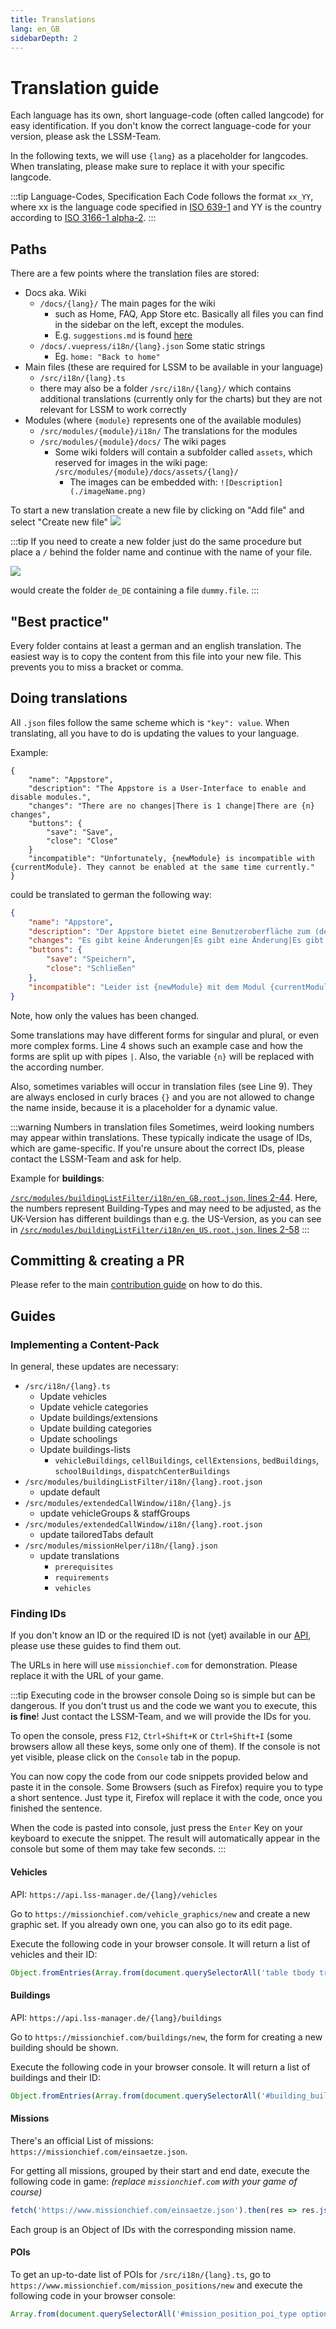 ```yaml
---
title: Translations
lang: en_GB
sidebarDepth: 2
---
```


# Translation guide

Each language has its own, short language-code (often called langcode) for easy identification.
If you don't know the correct language-code for your version, please ask the LSSM-Team.

In the following texts, we will use `{lang}` as a placeholder for langcodes.
When translating, please make sure to replace it with your specific langcode.

:::tip Language-Codes, Specification
Each Code follows the format `xx_YY`, where xx is the language code specified in [ISO 639-1](https://en.wikipedia.org/wiki/List_of_ISO_639-1_codes) and YY is the country according to [ISO 3166-1 alpha-2](https://en.wikipedia.org/wiki/ISO_3166-1_alpha-2#Officially_assigned_code_elements).
:::

## Paths
There are a few points where the translation files are stored:
- Docs aka. Wiki
	- `/docs/{lang}/` The main pages for the wiki
		- such as Home, FAQ, App Store etc. Basically all files you can find in the sidebar on the left, except the modules.
		- E.g. `suggestions.md` is found [here](../suggestions.md)
	-  `/docs/.vuepress/i18n/{lang}.json` Some static strings
		- Eg. `home: "Back to home"`
- Main files (these are required for LSSM to be available in your language)
	- `/src/i18n/{lang}.ts`
	- there may also be a folder `/src/i18n/{lang}/` which contains additional translations (currently only for the charts) but they are not relevant for LSSM to work correctly
- Modules (where `{module}` represents one of the available modules)
	- `/src/modules/{module}/i18n/` The translations for the modules
	- `/src/modules/{module}/docs/` The wiki pages
		- Some wiki folders will contain a subfolder called `assets`, which reserved for images in the wiki page: `/src/modules/{module}/docs/assets/{lang}/`
			- The images can be embedded with: `![Description](./imageName.png)`

To start a new translation create a new file by clicking on "Add file" and select "Create new file"
![](../images/contributing/translations/GH_create_new_file.png)

:::tip
If you need to create a new folder just do the same procedure but place a `/` behind the folder name and continue with the name of your file.

![](../images/contributing/translations/GH_create_Folder.png)

would create the folder `de_DE` containing a file `dummy.file`.
:::

## "Best practice"
Every folder contains at least a german and an english translation. The easiest way is to copy the content from this file into your new file. This prevents you to miss a bracket or comma.

## Doing translations
All `.json` files follow the same scheme which is `"key": value`. When translating, all you have to do is updating the values to your language.

Example:

```json{4,9}
{
	"name": "Appstore",
	"description": "The Appstore is a User-Interface to enable and disable modules.",
	"changes": "There are no changes|There is 1 change|There are {n} changes",
	"buttons": {
		"save": "Save",
		"close": "Close"
	}
	"incompatible": "Unfortunately, {newModule} is incompatible with {currentModule}. They cannot be enabled at the same time currently."
}
```

could be translated to german the following way:

```json
{
	"name": "Appstore",
	"description": "Der Appstore bietet eine Benutzeroberfläche zum (de-)aktivieren von Modulen.",
	"changes": "Es gibt keine Änderungen|Es gibt eine Änderung|Es gibt {n} Änderungen",
	"buttons": {
		"save": "Speichern",
		"close": "Schließen"
	},
	"incompatible": "Leider ist {newModule} mit dem Modul {currentModule} inkompatibel, sodass diese nicht gleichzeitig aktiviert sein können."
}
```

Note, how only the values has been changed.

Some translations may have different forms for singular and plural, or even more complex forms. Line 4 shows such an example case and how the forms are split up with pipes `|`. Also, the variable `{n}` will be replaced with the according number.

Also, sometimes variables will occur in translation files (see Line 9). They are always enclosed in curly braces `{}` and you are not allowed to change the name inside, because it is a placeholder for a dynamic value.

:::warning Numbers in translation files
Sometimes, weird looking numbers may appear within translations. These typically indicate the usage of IDs, which are game-specific.
If you're unsure about the correct IDs, please contact the LSSM-Team and ask for help.

Example for **buildings**:

[`/src/modules/buildingListFilter/i18n/en_GB.root.json`, lines 2-44](https://github.com/LSS-Manager/LSSM-V.4/blob/0a3ba77eb595056f5049afab361eef20e418dd5b/src/modules/buildingListFilter/i18n/en_GB.root.json#L2-L44).
Here, the numbers represent Building-Types and may need to be adjusted, as the UK-Version has different buildings than e.g. the US-Version, as you can see in [`/src/modules/buildingListFilter/i18n/en_US.root.json`, lines 2-58](https://github.com/LSS-Manager/LSSM-V.4/blob/0a3ba77eb595056f5049afab361eef20e418dd5b/src/modules/buildingListFilter/i18n/en_US.root.json#L2-L58)
:::

## Committing & creating a PR

Please refer to the main [contribution guide](../contributing.md#general-workflow) on how to do this.

## Guides

### Implementing a Content-Pack

In general, these updates are necessary:
* `/src/i18n/{lang}.ts`
	* Update vehicles
	* Update vehicle categories
	* Update buildings/extensions
	* Update building categories
	* Update schoolings
	* Update buildings-lists
		* `vehicleBuildings`, `cellBuildings`, `cellExtensions`, `bedBuildings`, `schoolBuildings`, `dispatchCenterBuildings`
* `/src/modules/buildingListFilter/i18n/{lang}.root.json`
	* update default
* `/src/modules/extendedCallWindow/i18n/{lang}.js`
	* update vehicleGroups & staffGroups
* `/src/modules/extendedCallWindow/i18n/{lang}.root.json`
	* update tailoredTabs default
* `/src/modules/missionHelper/i18n/{lang}.json`
	* update translations
		* `prerequisites`
		* `requirements`
		* `vehicles`

### Finding IDs

If you don't know an ID or the required ID is not (yet) available in our [API](https://api.lss-manager.de), please use these guides to find them out.

The URLs in here will use `missionchief.com` for demonstration. Please replace it with the URL of your game.

:::tip Executing code in the browser console
Doing so is simple but can be dangerous. If you don't trust us and the code we want you to execute, this **is fine**! Just contact the LSSM-Team, and we will provide the IDs for you.

To open the console, press `F12`, `Ctrl+Shift+K` or `Ctrl+Shift+I` (some browsers allow all these keys, some only one of them). If the console is not yet visible, please click on the `Console` tab in the popup.

You can now copy the code from our code snippets provided below and paste it in the console. Some Browsers (such as Firefox) require you to type a short sentence. Just type it, Firefox will replace it with the code, once you finished the sentence.

When the code is pasted into console, just press the `Enter` Key on your keyboard to execute the snippet. The result will automatically appear in the console but some of them may take few seconds.
:::

#### Vehicles

API: `https://api.lss-manager.de/{lang}/vehicles`

Go to `https://missionchief.com/vehicle_graphics/new` and create a new graphic set. If you already own one, you can also go to its edit page.

Execute the following code in your browser console. It will return a list of vehicles and their ID:
```js
Object.fromEntries(Array.from(document.querySelectorAll('table tbody tr')).map(row => [new URL(row.querySelector('a[href^="/vehicle_graphics/"][href*="/vehicle_graphic_images/"][href$="/edit"]')?.href ?? '/', window.location.origin).pathname.split('/')[4], row.querySelector('td:first-child')?.textContent.trim()]).filter(([id, name]) => id && name)) 
```

#### Buildings

API: `https://api.lss-manager.de/{lang}/buildings`

Go to `https://missionchief.com/buildings/new`, the form for creating a new building should be shown.

Execute the following code in your browser console. It will return a list of buildings and their ID:
```js
Object.fromEntries(Array.from(document.querySelectorAll('#building_building_type option')).map(option => [option.value, option.textContent.trim()]).filter(([id, name]) => id && name))
```

#### Missions

There's an official List of missions: `https://missionchief.com/einsaetze.json`.

For getting all missions, grouped by their start and end date, execute the following code in game: *(replace `missionchief.com` with your game of course)*
```js
fetch('https://www.missionchief.com/einsaetze.json').then(res => res.json()).then(m => {const g = {}; m.forEach(e => {const d = `${e.additional.date_start} - ${e.additional.date_end}`; if(!g[d]) {g[d] = []} g[d].push(e)}); console.log(g)})
```

Each group is an Object of IDs with the corresponding mission name.

#### POIs

To get an up-to-date list of POIs for `/src/i18n/{lang}.ts`, go to `https://www.missionchief.com/mission_positions/new` and execute the following code in your browser console:
```js
Array.from(document.querySelectorAll('#mission_position_poi_type option')).map(option => [option.value, option.textContent.trim()]).sort(([idA], [idB]) => idA - idB).map(([, caption]) => caption)
```
